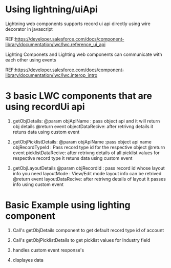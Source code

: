 # Using lightning/uiApi

Lightning web components supports record ui api directly using wire decorator in javascript 

REF:https://developer.salesforce.com/docs/component-library/documentation/lwc/lwc.reference_ui_api

Lighting Componets and Lighting web components can communicate with each other using events 

REF:https://developer.salesforce.com/docs/component-library/documentation/lwc/lwc.interop_intro


# 3 basic LWC components that are using recordUi api

1.  getObjDetails: 
    @param 
    objApiName : pass object api and it will return obj details 
    @return event
    objectDataRecive: after retrivng details it retuns data using custom event 

2.  getObjPicklistDetails:
    @param 
    objApiName :pass object api name
    objRecordTypeId : Pass record type id for the respective object 
    @return event
    picklistDataRecive: after retrivng details of all picklist values for respective record type it retuns data using custom event 

3.  getObjLayoutDetails
    @param 
    objRecordId : pass record id whose layout info you need
    layoutMode : View/Edit mode layout info can be retrived
    @return event
    layoutDataRecive: after retrivng details of layout it passes info using custom event

# Basic Example using lighting component

1. Call's getObjDetails component to get default record type id of account

2. Call's getObjPicklistDetails to get picklist values for Industry field 

3. handles custom event response's

4. displayes data







